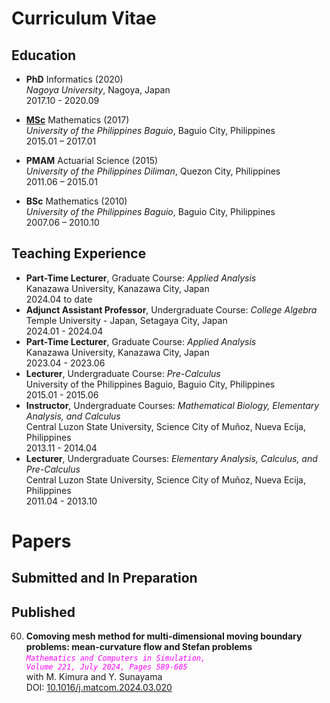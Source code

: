 # Curriculum Vitae
## Education
- **PhD** Informatics (2020) <br /> 
*Nagoya University*, Nagoya, Japan <br /> 
2017.10 - 2020.09
  
- **[MSc](https://dmcsweb.upb.edu.ph)** Mathematics (2017) <br /> 
*University of the Philippines Baguio*, Baguio City, Philippines <br /> 
2015.01 – 2017.01

- **PMAM** Actuarial Science (2015) <br /> 
*University of the Philippines Diliman*, Quezon City, Philippines <br /> 
2011.06 – 2015.01

- **BSc** Mathematics (2010) <br /> 
*University of the Philippines Baguio*, Baguio City, Philippines <br /> 
2007.06 – 2010.10


## Teaching Experience
- **Part-Time Lecturer**, Graduate Course: *Applied Analysis* <br />
  Kanazawa University, Kanazawa City, Japan  <br />
  2024.04 to date
- **Adjunct Assistant Professor**, Undergraduate Course: *College Algebra* <br />
  Temple University - Japan, Setagaya City, Japan <br />
  2024.01 - 2024.04
- **Part-Time Lecturer**, Graduate Course: *Applied Analysis* <br />
  Kanazawa University, Kanazawa City, Japan <br />
  2023.04 - 2023.06
- **Lecturer**, Undergraduate Course: *Pre-Calculus* <br />
  University of the Philippines Baguio, Baguio City, Philippines <br />
  2015.01 - 2015.06
- **Instructor**, Undergraduate Courses: *Mathematical Biology, Elementary Analysis, and Calculus*  <br />
  Central Luzon State University, Science City of Muñoz, Nueva Ecija, Philippines  <br />
  2013.11 - 2014.04
- **Lecturer**, Undergraduate Courses: *Elementary Analysis, Calculus, and Pre-Calculus*  <br />
  Central Luzon State University, Science City of Muñoz, Nueva Ecija, Philippines  <br />
  2011.04 - 2013.10


# Papers
## Submitted and In Preparation

## Published
60. **Comoving mesh method for multi-dimensional moving boundary problems: mean-curvature flow and Stefan problems**  <br />
    *<code style="color:fuchsia">Mathematics and Computers in Simulation, Volume 221, July 2024, Pages 589-605</code>*  <br />
    with M. Kimura and Y. Sunayama  <br />
    DOI: [10.1016/j.matcom.2024.03.020](https://doi.org/10.1016/j.matcom.2024.03.020)
    
